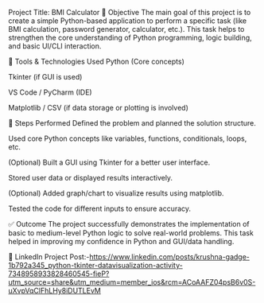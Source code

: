  Project Title: BMI Calculator 
📖 Objective
The main goal of this project is to create a simple Python-based application to perform a specific task (like BMI calculation, password generator, calculator, etc.). This task helps to strengthen the core understanding of Python programming, logic building, and basic UI/CLI interaction.

🔧 Tools & Technologies Used
Python (Core concepts)

Tkinter (if GUI is used)

VS Code / PyCharm (IDE)

Matplotlib / CSV (if data storage or plotting is involved)

🚀 Steps Performed
Defined the problem and planned the solution structure.

Used core Python concepts like variables, functions, conditionals, loops, etc.

(Optional) Built a GUI using Tkinter for a better user interface.

Stored user data or displayed results interactively.

(Optional) Added graph/chart to visualize results using matplotlib.

Tested the code for different inputs to ensure accuracy.

✅ Outcome
The project successfully demonstrates the implementation of basic to medium-level Python logic to solve real-world problems. This task helped in improving my confidence in Python and GUI/data handling.

🔗 LinkedIn Project Post:-https://www.linkedin.com/posts/krushna-gadge-1b792a345_python-tkinter-datavisualization-activity-7348958933828460545-fieP?utm_source=share&utm_medium=member_ios&rcm=ACoAAFZ04psB6v0S-uXvpVqClFhLHy8iDUTLEvM
